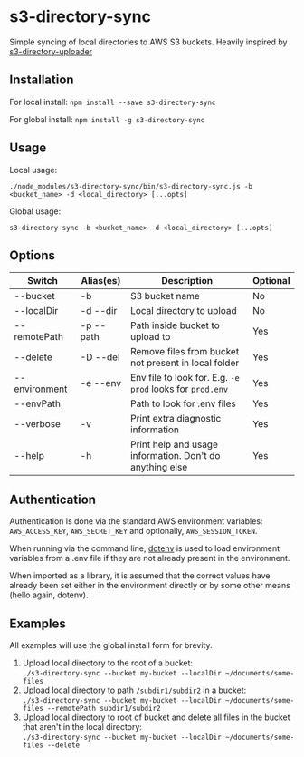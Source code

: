 # s3-directory-sync

Simple syncing of local directories to AWS S3 buckets. Heavily inspired by [s3-directory-uploader](https://github.com/10chars/s3-directory-uploader)

## Installation

For local install:
`npm install --save s3-directory-sync`

For global install:
`npm install -g s3-directory-sync`

## Usage

Local usage:

`./node_modules/s3-directory-sync/bin/s3-directory-sync.js -b <bucket_name> -d <local_directory> [...opts]`

Global usage:

`s3-directory-sync -b <bucket_name> -d <local_directory> [...opts]`

## Options

| Switch        | Alias(es) | Description                                               | Optional |
|---------------|-----------|-----------------------------------------------------------|----------|
| --bucket      | -b        | S3 bucket name                                            | No       |
| --localDir    | -d --dir  | Local directory to upload                                 | No       |
| --remotePath  | -p --path | Path inside bucket to upload to                           | Yes      |
| --delete      | -D --del  | Remove files from bucket not present in local folder      | Yes      |
| --environment | -e --env  | Env file to look for. E.g. `-e prod` looks for `prod.env` | Yes      |
| --envPath     |           | Path to look for .env files                               | Yes      |
| --verbose     | -v        | Print extra diagnostic information                        | Yes      |
| --help        | -h        | Print help and usage information. Don't do anything else  | Yes      |

## Authentication

Authentication is done via the standard AWS environment variables: `AWS_ACCESS_KEY`, `AWS_SECRET_KEY` and optionally, `AWS_SESSION_TOKEN`.

When running via the command line, [dotenv](https://github.com/motdotla/dotenv) is used to load environment variables from a .env file if they are not already present in the environment.

When imported as a library, it is assumed that the correct values have already been set either in the environment directly or by some other means (hello again, dotenv).

## Examples

All examples will use the global install form for brevity.

1. Upload local directory to the root of a bucket:  
`./s3-directory-sync --bucket my-bucket --localDir ~/documents/some-files`
1. Upload local directory to path `/subdir1/subdir2` in a bucket:  
`./s3-directory-sync --bucket my-bucket --localDir ~/documents/some-files --remotePath subdir1/subdir2`
1. Upload local directory to root of bucket and delete all files in the bucket that aren't in the local directory:  
`./s3-directory-sync --bucket my-bucket --localDir ~/documents/some-files --delete`